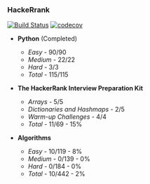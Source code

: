 ### HackeRrank

[![Build Status](https://travis-ci.com/Razor-87/hackerrank.svg?branch=master)](https://travis-ci.com/Razor-87/hackerrank)
[![codecov](https://codecov.io/gh/Razor-87/hackerrank/branch/master/graph/badge.svg)](https://codecov.io/gh/Razor-87/hackerrank)

- **Python** (Completed)
    - *Easy* - 90/90
    - *Medium* - 22/22
    - *Hard* - 3/3
    - *Total* - 115/115

- **The HackerRank Interview Preparation Kit**
    - *Arrays* - 5/5
    - *Dictionaries and Hashmaps* - 2/5
    - *Warm-up Challenges* - 4/4
    - *Total* - 11/69 - 15%

 - **Algorithms** 
    - *Easy* - 10/119 - 8%
    - *Medium* - 0/139 - 0%
    - *Hard* - 0/184 - 0%
    - *Total* - 10/442 - 2%
